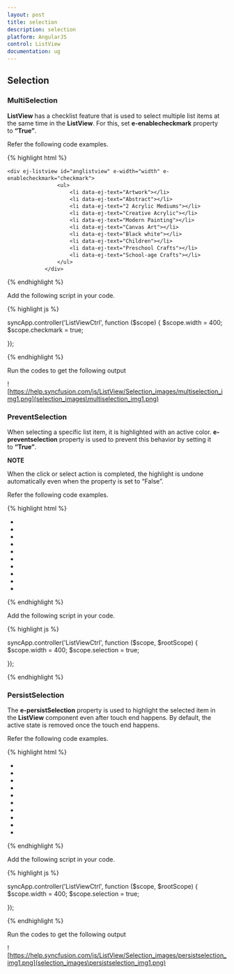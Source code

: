 ```yaml
---
layout: post
title: selection
description: selection
platform: AngularJS
control: ListView
documentation: ug
---
```


## Selection

### MultiSelection



**ListView** has a checklist feature that is used to select multiple list items at the same time in the **ListView**. For this, set **e-enablecheckmark** property to **“True”**.

Refer the following code examples.

{% highlight html %}


    <div ej-listview id="anglistview" e-width="width" e-enablecheckmark="checkmark">
                    <ul>
                        <li data-ej-text="Artwork"></li>
                        <li data-ej-text="Abstract"></li>
                        <li data-ej-text="2 Acrylic Mediums"></li>
                        <li data-ej-text="Creative Acrylic"></li>
                        <li data-ej-text="Modern Painting"></li>
                        <li data-ej-text="Canvas Art"></li>
                        <li data-ej-text="Black white"></li>
                        <li data-ej-text="Children"></li>
                        <li data-ej-text="Preschool Crafts"></li>
                        <li data-ej-text="School-age Crafts"></li>
                    </ul>
                </div>


{% endhighlight %}



Add the following script in your code.

{% highlight js %}


syncApp.controller('ListViewCtrl', function ($scope) {
    $scope.width = 400; 
    $scope.checkmark = true;

});


{% endhighlight %}



Run the codes to get the following output

![https://help.syncfusion.com/js/ListView/Selection_images/multiselection_img1.png](selection_images\multiselection_img1.png)

### PreventSelection

When selecting a specific list item, it is highlighted with an active color. **e-preventselection** property is used to prevent this behavior by setting it to **“True”**.

**NOTE**

When the click or select action is completed, the highlight is undone automatically even when the property is set to “False”.

Refer the following code examples.

{% highlight html %}


<div ej-listview id="anglistview" e-width="width" e-preventselection="selection">
                    <ul>
                        <li data-ej-text="Artwork"></li>
                        <li data-ej-text="Abstract"></li>
                        <li data-ej-text="2 Acrylic Mediums"></li>
                        <li data-ej-text="Creative Acrylic"></li>
                        <li data-ej-text="Modern Painting"></li>
                        <li data-ej-text="Canvas Art"></li>
                        <li data-ej-text="Black white"></li>
                        <li data-ej-text="Children"></li>
                        <li data-ej-text="Preschool Crafts"></li>
                        <li data-ej-text="School-age Crafts"></li>
                    </ul>
                </div>


{% endhighlight %}



Add the following script in your code.

{% highlight js %}


syncApp.controller('ListViewCtrl', function ($scope, $rootScope) {
    $scope.width = 400; 
    $scope.selection = true;

});


{% endhighlight %}



### PersistSelection

The **e-persistSelection** property is used to highlight the selected item in the **ListView** component even after touch end happens. By default, the active state is removed once the touch end happens.

Refer the following code examples.

{% highlight html %}

<div ej-listview id="anglistview" e-width="width" e-persistselection="selection">
                    <ul>
                        <li data-ej-text="Artwork"></li>
                        <li data-ej-text="Abstract"></li>
                        <li data-ej-text="2 Acrylic Mediums"></li>
                        <li data-ej-text="Creative Acrylic"></li>
                        <li data-ej-text="Modern Painting"></li>
                        <li data-ej-text="Canvas Art"></li>
                        <li data-ej-text="Black white"></li>
                        <li data-ej-text="Children"></li>
                        <li data-ej-text="Preschool Crafts"></li>
                        <li data-ej-text="School-age Crafts"></li>
                    </ul>
                </div>


{% endhighlight %}



Add the following script in your code.

{% highlight js %}


syncApp.controller('ListViewCtrl', function ($scope, $rootScope) {
    $scope.width = 400; 
    $scope.selection = true;

});


{% endhighlight %}



Run the codes to get the following output

![https://help.syncfusion.com/js/ListView/Selection_images/persistselection_img1.png](selection_images\persistselection_img1.png)



